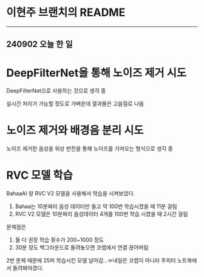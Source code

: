 # 이현주 브랜치의 README
------
## 240902 오늘 한 일

# DeepFilterNet을 통해 노이즈 제거 시도
DeepFilterNet으로 사용하는 것으로 생각 중

실시간 처리가 가능할 정도로 가벼운데 결과물은 고음질로 나옴

# 노이즈 제거와 배경음 분리 시도
노이즈 제거한 음성을 위상 반전을 통해 노이즈를 가져오는 형식으로 생각 중

# RVC 모델 학습
BahaaAI 랑 RVC V2 모델을 사용해서 학습을 시켜보았다.

1. Bahaa는 10분짜리 음성 데이터만 들고 약 100번 학습시켰을 때 11분 걸림
2. RVC V2 모델은 10분짜리 음성데이터 4개를 100번 학습 시켰을 때 2시간 걸림

문제점은
1. 둘 다 권장 학습 횟수가 200~1000 정도
2. 30분 정도 백그라운드로 돌려놓으면 코랩에서 연결 끊어버림

2번 문제 때문에 25퍼 학습시킨 모델 날아감...ㅠ내일은 코랩이 아니라 주피터 노트북에서 돌려봐야겠다.

